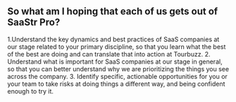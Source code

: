 ## So what am I hoping that each of us gets out of SaaStr Pro?

1.Understand the key dynamics and best practices of SaaS companies at our stage related to your primary discipline, so that you learn what the best of the best are doing and can translate that into action at Tourbuzz.
2. Understand what is important for SaaS companies at our stage in general, so that you can better understand why we are prioritizing the things you see across the company.
3. Identify specific, actionable opportunities for you or your team to take risks at doing things a different way, and being confident enough to try it.
